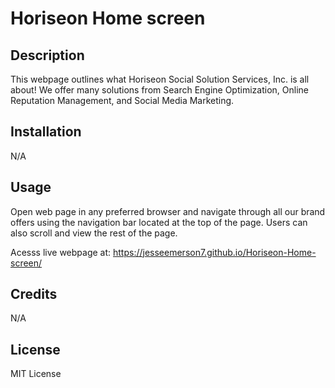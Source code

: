 # Horiseon Home screen

## Description

This webpage outlines what Horiseon Social Solution Services, Inc. is all about! We offer many solutions from Search Engine Optimization, Online Reputation Management, and Social Media Marketing.

## Installation

N/A

## Usage

Open web page in any preferred browser and navigate through all our brand offers using the navigation bar located at the top of the page. Users can also scroll and view the rest of the page.

Acesss live webpage at: https://jesseemerson7.github.io/Horiseon-Home-screen/

## Credits

N/A

## License

MIT License
